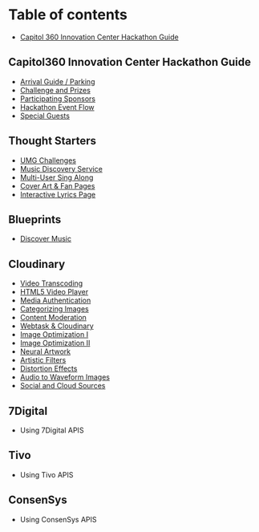 # Table of contents

* [Capitol 360 Innovation Center Hackathon Guide](README.md)

## Capitol360 Innovation Center Hackathon Guide

* [Arrival Guide / Parking](capitol360-innovation-center-hackathon-guide/arrival-guide-parking.md)
* [Challenge and Prizes](capitol360-innovation-center-hackathon-guide/challenge-and-prizes.md)
* [Participating Sponsors](capitol360-innovation-center-hackathon-guide/participating-sponsors.md)
* [Hackathon Event Flow](capitol360-innovation-center-hackathon-guide/hackathon-event-flow.md)
* [Special Guests](capitol360-innovation-center-hackathon-guide/special-guests.md)

## Thought Starters

* [UMG Challenges](thought-starters/umg-challenges.md)
* [Music Discovery Service](thought-starters/music-discovery-service.md)
* [Multi-User Sing Along](thought-starters/multi-user-sing-along.md)
* [Cover Art & Fan Pages](thought-starters/cover-art-and-fan-pages.md)
* [Interactive Lyrics Page](thought-starters/interactive-lyrics-page.md)

## Blueprints

* [Discover Music](blueprints/discover-music.md)

## Cloudinary

* [Video Transcoding](cloudinary/video-transcoding.md)
* [HTML5 Video Player](cloudinary/html5-video-player.md)
* [Media Authentication](cloudinary/media-authentication.md)
* [Categorizing Images](cloudinary/categorizing-images.md)
* [Content Moderation](cloudinary/content-moderation.md)
* [Webtask & Cloudinary](cloudinary/webtask-and-cloudinary.md)
* [Image Optimization I](cloudinary/image-optimization-i.md)
* [Image Optimization II](cloudinary/image-optimization-ii.md)
* [Neural Artwork](cloudinary/neural-artwork.md)
* [Artistic Filters](cloudinary/artistic-filters.md)
* [Distortion Effects](cloudinary/distortion-effects.md)
* [Audio to Waveform Images](cloudinary/audio-to-waveform-images.md)
* [Social and Cloud Sources](cloudinary/social-and-cloud-sources.md)

## 7Digital

* Using 7Digital APIS

## Tivo

* Using Tivo APIS

## ConsenSys

* Using ConsenSys APIS

